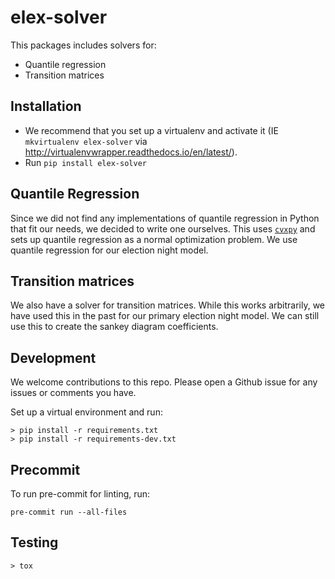 # elex-solver

This packages includes solvers for:
* Quantile regression
* Transition matrices

## Installation

* We recommend that you set up a virtualenv and activate it (IE ``mkvirtualenv elex-solver`` via http://virtualenvwrapper.readthedocs.io/en/latest/).
* Run ``pip install elex-solver``

## Quantile Regression
Since we did not find any implementations of quantile regression in Python that fit our needs, we decided to write one ourselves. This uses [`cvxpy`](https://www.cvxpy.org/#) and sets up quantile regression as a normal optimization problem. We use quantile regression for our election night model.

## Transition matrices
We also have a solver for transition matrices. While this works arbitrarily, we have used this in the past for our primary election night model. We can still use this to create the sankey diagram coefficients.

## Development
We welcome contributions to this repo. Please open a Github issue for any issues or comments you have.

Set up a virtual environment and run:
```
> pip install -r requirements.txt
> pip install -r requirements-dev.txt 
```

## Precommit
To run pre-commit for linting, run:
```
pre-commit run --all-files
```

## Testing
```
> tox
```
